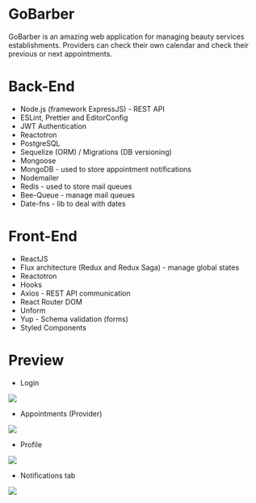 # GoBarber
GoBarber is an amazing web application for managing beauty services establishments. Providers can check their own calendar and check
their previous or next appointments.

# Back-End
- Node.js (framework ExpressJS) - REST API
- ESLint, Prettier and EditorConfig
- JWT Authentication
- Reactotron
- PostgreSQL
- Sequelize (ORM) / Migrations (DB versioning)
- Mongoose
- MongoDB - used to store appointment notifications
- Nodemailer
- Redis - used to store mail queues
- Bee-Queue - manage mail queues
- Date-fns - lib to deal with dates

# Front-End
- ReactJS
- Flux architecture (Redux and Redux Saga) - manage global states
- Reactotron
- Hooks
- Axios - REST API communication
- React Router DOM
- Unform
- Yup - Schema validation (forms)
- Styled Components

# Preview
- Login
<img src="https://scontent.fcgh7-1.fna.fbcdn.net/v/t1.0-9/82336445_2607054052856891_2518450672119054336_o.jpg?_nc_cat=105&_nc_ohc=Fc87uAcXhnQAQnEz9TUxjNZj39lhUzYgTojCw9frnUm99lBMkFxsc7EIg&_nc_ht=scontent.fcgh7-1.fna&oh=15def29266690d661dda47e0ab7e21d7&oe=5ED8D401" />

- Appointments (Provider)
<img src="https://scontent.fcgh7-1.fna.fbcdn.net/v/t1.0-9/82261671_2607054022856894_712650415753134080_o.jpg?_nc_cat=101&_nc_ohc=hAsQjJzGZMYAQn1CBOXyaZq0rPMLGRhk308Ie0_9GDTpaIt3SD0ihfv2g&_nc_ht=scontent.fcgh7-1.fna&oh=7e11b4176ea413ae4070c2584a984420&oe=5ED64772" />

- Profile

<img src="https://scontent.fcgh7-1.fna.fbcdn.net/v/t1.0-9/82261674_2607054159523547_6776698991330459648_o.jpg?_nc_cat=101&_nc_ohc=BZdyu8V5svAAQlSI2qo9SZVVG25MSc-l2pDE64dQ4ghAu96dj70LOQ6bg&_nc_ht=scontent.fcgh7-1.fna&oh=7181bb54fc34013d3c9897ecaee72d27&oe=5E8D73CA" />

- Notifications tab

<img src="https://scontent.fcgh7-1.fna.fbcdn.net/v/t1.0-9/82906185_2607054092856887_2138280911769174016_o.jpg?_nc_cat=105&_nc_ohc=Z1IXIijdazQAQlaZ7OMQFg7scgoBky4h8QSOHZJghEhWLA3nYs_i91xFg&_nc_ht=scontent.fcgh7-1.fna&oh=70342dcee776175ba30291de5080f9a8&oe=5E98634E" />
